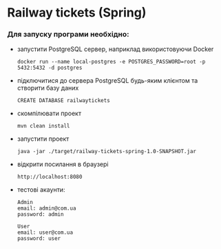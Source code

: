 # Railway tickets (Spring)

### Для запуску програми необхідно:
- запустити PostgreSQL сервер, наприклад використовуючи Docker
  ```
  docker run --name local-postgres -e POSTGRES_PASSWORD=root -p 5432:5432 -d postgres
  ```
- підключитися до сервера PostgreSQL будь-яким клієнтом та створити базу даних 
  ```
  CREATE DATABASE railwaytickets
  ```
- скомпілювати проект
  ```
  mvn clean install
  ```
- запустити проект
  ```
  java -jar ./target/railway-tickets-spring-1.0-SNAPSHOT.jar
  ```
- відкрити посилання в браузері
  ```
  http://localhost:8080
  ```
- тестові акаунти:
  ```
  Admin
  email: admin@com.ua
  password: admin
  ```
  ```
  User
  email: user@com.ua
  password: user
  ```

